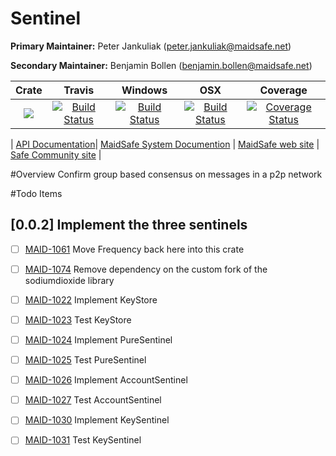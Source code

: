 # Sentinel

**Primary Maintainer:**     Peter Jankuliak (peter.jankuliak@maidsafe.net)

**Secondary Maintainer:**   Benjamin Bollen (benjamin.bollen@maidsafe.net)

|Crate|Travis|Windows|OSX|Coverage|
|:------:|:-------:|:-------:|:-------:|:-------:|
|[![](http://meritbadge.herokuapp.com/sentinel)](https://crates.io/crates/sentinel)|[![Build Status](https://travis-ci.org/maidsafe/sentinel.svg?branch=master)](https://travis-ci.org/maidsafe/sentinel)| [![Build Status](http://ci.maidsafe.net:8080/buildStatus/icon?job=sentinel_win64_status_badge)](http://ci.maidsafe.net:8080/job/sentinel_win64_status_badge/)|[![Build Status](http://ci.maidsafe.net:8080/buildStatus/icon?job=sentinel_osx_status_badge)](http://ci.maidsafe.net:8080/job/sentinel_osx_status_badge/)|[![Coverage Status](https://coveralls.io/repos/dirvine/sentinel/badge.svg)](https://coveralls.io/r/dirvine/sentinel)|

| [API Documentation](http://maidsafe.github.io/sentinel/sentinel/)| [MaidSafe System Documention](http://systemdocs.maidsafe.net/) | [MaidSafe web site](http://www.maidsafe.net) | [Safe Community site](https://forum.safenetwork.io) |

#Overview
Confirm group based consensus on messages in a p2p network

#Todo Items

## [0.0.2] Implement the three sentinels
- [ ] [MAID-1061](https://maidsafe.atlassian.net/browse/MAID-1061) Move Frequency back here into this crate
- [ ] [MAID-1074](https://maidsafe.atlassian.net/browse/MAID-1074) Remove dependency on the custom fork of the sodiumdioxide library
- [ ] [MAID-1022](https://maidsafe.atlassian.net/browse/MAID-1022) Implement KeyStore
- [ ] [MAID-1023](https://maidsafe.atlassian.net/browse/MAID-1023) Test KeyStore
- [ ] [MAID-1024](https://maidsafe.atlassian.net/browse/MAID-1024) Implement PureSentinel
- [ ] [MAID-1025](https://maidsafe.atlassian.net/browse/MAID-1025) Test PureSentinel
- [ ] [MAID-1026](https://maidsafe.atlassian.net/browse/MAID-1026) Implement AccountSentinel
- [ ] [MAID-1027](https://maidsafe.atlassian.net/browse/MAID-1027) Test AccountSentinel
- [ ] [MAID-1030](https://maidsafe.atlassian.net/browse/MAID-1030) Implement KeySentinel
- [ ] [MAID-1031](https://maidsafe.atlassian.net/browse/MAID-1031) Test KeySentinel

